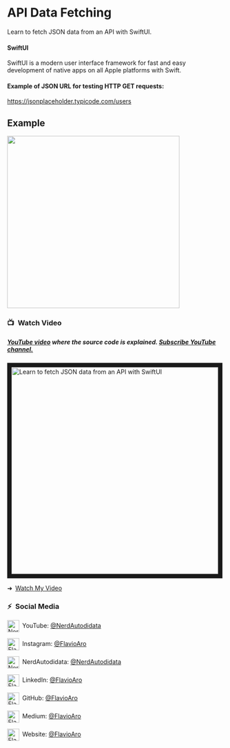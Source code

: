 # API Data Fetching
Learn to fetch JSON data from an API with SwiftUI.

#### SwiftUI
SwiftUI is a modern user interface framework for fast and easy development of native apps on all Apple platforms with Swift.

#### Example of JSON URL for testing HTTP GET requests: 
https://jsonplaceholder.typicode.com/users

## Example
<img src="dist/assets/example.gif?raw=true" width="400px">

### 📺&ensp;Watch Video

##### [YouTube video](https://www.youtube.com/watch?v=mnhq6Xrpuwk "Youtube Nerd Autodidata") where the *source code* is explained. [Subscribe YouTube channel.](https://www.youtube.com/NerdAutodidata?sub_confirmation=1 "YouTube Subscribe Nerd Autodidata")  
<a href="https://www.youtube.com/watch?v=mnhq6Xrpuwk&feature=player_embedded
" target="_blank"><img src="https://img.youtube.com/vi/mnhq6Xrpuwk/maxresdefault.jpg" 
alt="Learn to fetch JSON data from an API with SwiftUI" width="480" border="10" /></a>

➜&ensp;[Watch My Video](https://www.youtube.com/watch?v=mnhq6Xrpuwk "Watch My Video")

### ⚡&ensp;Social Media

[<img align="center" alt="NerdAutodidata | YouTube" width="28px" src="https://firebasestorage.googleapis.com/v0/b/assets-93a89.appspot.com/o/minhas-imagens%2Fyoutube.png?alt=media&token=a905beca-f468-4025-b610-3134893282c6" />](https://www.youtube.com/NerdAutodidata?sub_confirmation=1)&ensp;YouTube: [@NerdAutodidata](https://www.youtube.com/NerdAutodidata?sub_confirmation=1 "YouTube Nerd Autodidata")

[<img align="center" alt="Flavio Aro | Instagram" width="28px" src="https://firebasestorage.googleapis.com/v0/b/assets-93a89.appspot.com/o/minhas-imagens%2Finstagram.png?alt=media&token=dcbd8861-eae2-4704-aceb-46b60a96081e" />](https://instagram.com/flavio.aro)&ensp;Instagram: [@FlavioAro](https://instagram.com/flavio.aro "Instagram Flavio Aro")

[<img align="center" alt="Nerd Autodidata | Facebook" width="28px" src="https://firebasestorage.googleapis.com/v0/b/assets-93a89.appspot.com/o/minhas-imagens%2Ffacebook.png?alt=media&token=cea7934f-07b8-4f2a-b201-b2801344918a" />](https://www.facebook.com/NerdAutodidata)&ensp;NerdAutodidata: [@NerdAutodidata](https://www.facebook.com/NerdAutodidata "Facebook Nerd Autodidatao")

[<img align="center" alt="Flavio Aro | LinkedIn" width="28px" src="https://firebasestorage.googleapis.com/v0/b/assets-93a89.appspot.com/o/minhas-imagens%2Flinkedin.png?alt=media&token=4c140fbe-f3a4-4b9b-9e76-36711c502463" />](https://linkedin.com/in/FlavioAro)&ensp;LinkedIn: [@FlavioAro](https://linkedin.com/in/FlavioAro "LinkedIn Johannes Milke")

[<img align="center" alt="Flavio Aro | GitHub" width="28px" src="https://firebasestorage.googleapis.com/v0/b/assets-93a89.appspot.com/o/minhas-imagens%2Fgithub.png?alt=media&token=735fda68-2162-4c7c-931e-fd491e5868b7" />](https://github.com/FlavioAro)&ensp;GitHub: [@FlavioAro](https://github.com/FlavioAro "GitHub Flavio Aro")

[<img align="center" alt="Flavio Aro | Medium" width="28px" src="https://firebasestorage.googleapis.com/v0/b/assets-93a89.appspot.com/o/minhas-imagens%2Fmedium.png?alt=media&token=00aa4827-c312-4f8a-9e84-fbdf963acf07" />](https://medium.com/@FlavioAro)&ensp;Medium: [@FlavioAro](https://medium.com/@FlavioAro "Medium Flavio Aro")

[<img align="center" alt="Flavio Aro | Website" width="28px" src="https://firebasestorage.googleapis.com/v0/b/assets-93a89.appspot.com/o/minhas-imagens%2Fwebsite.png?alt=media&token=30d0334b-6eca-4eb2-a2d7-e90534b3fa1e" />](https://flavioaro.com)&ensp;Website: [@FlavioAro](https://flavioaro.com "Website Flavio Aro")

[youtube]: https://www.youtube.com/NerdAutodidata?sub_confirmation=1
[courses]: https://flavioaro.com
[newsletter]: https://flavioaro.com
[sponsor]: https://github.com/sponsors/FlavioAro
